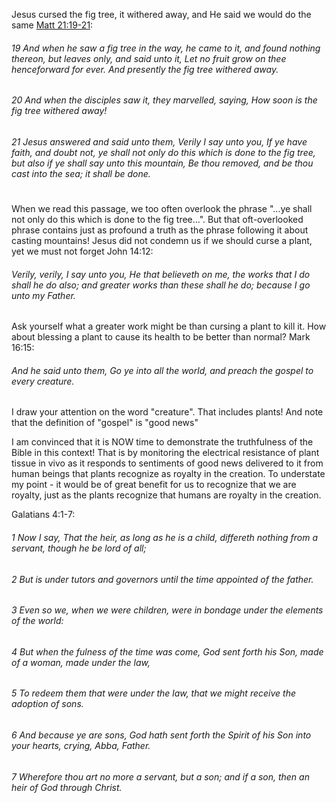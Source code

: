 Jesus cursed the fig tree, it withered away, and He said we would do the same
[Matt 21:19-21](https://www.biblegateway.com/passage/?search=Matt+21%3A19-21&version=KJV):

###### 19 And when he saw a fig tree in the way, he came to it, and found nothing thereon, but leaves only, and said unto it, Let no fruit grow on thee henceforward for ever. And presently the fig tree withered away.
###### 20 And when the disciples saw it, they marvelled, saying, How soon is the fig tree withered away!
###### 21 Jesus answered and said unto them, Verily I say unto you, If ye have faith, and doubt not, ye shall not only do this which is done to the fig tree, but also if ye shall say unto this mountain, Be thou removed, and be thou cast into the sea; it shall be done.
#      
When we read this passage, we too often overlook the phrase "...ye shall not only do this  which is done to the fig 
tree...".  But that oft-overlooked phrase contains just as profound a truth as the phrase following it about casting 
mountains!  Jesus did not condemn us if we should curse a plant, yet we must not forget John 14:12:
###### Verily, verily, I say unto you, He that believeth on me, the works that I do shall he do also; and greater works than these shall he do; because I go unto my Father.
Ask yourself what a greater work might be than cursing a plant to kill it.  How about blessing a plant to cause its 
health to be better than normal?  Mark 16:15:
###### And he said unto them, Go ye into all the world, and preach the gospel to every creature.
I draw your attention on the word "creature".  That includes plants!  And note that the definition of "gospel" is "good 
news"

I am convinced that it is NOW time to demonstrate the truthfulness of the Bible in this context!  That is by 
monitoring the electrical resistance of plant tissue in vivo as it responds to sentiments of good news delivered to it 
from human beings that plants recognize as royalty in the creation.  To understate my point - it would be of great benefit 
for us to recognize that we are royalty, just as the plants recognize that humans are royalty in the creation.

Galatians 4:1-7:
###### 1 Now I say, That the heir, as long as he is a child, differeth nothing from a servant, though he be lord of all;
###### 2 But is under tutors and governors until the time appointed of the father.
###### 3 Even so we, when we were children, were in bondage under the elements of the world:
###### 4 But when the fulness of the time was come, God sent forth his Son, made of a woman, made under the law,
###### 5 To redeem them that were under the law, that we might receive the adoption of sons.
###### 6 And because ye are sons, God hath sent forth the Spirit of his Son into your hearts, crying, Abba, Father.
###### 7 Wherefore thou art no more a servant, but a son; and if a son, then an heir of God through Christ.
